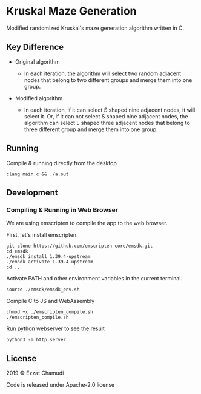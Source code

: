 #  Kruskal Maze Generation

Modified randomized Kruskal's maze generation algorithm written in C.

## Key Difference

- Original algorithm
    - In each iteration, the algorithm will select two random adjacent nodes that belong to two different groups and merge them into one group.

- Modified algorithm
    - In each iteration, if it can select S shaped nine adjacent nodes, it will select it. Or, if it can not select S shaped nine adjacent nodes, the algorithm can select L shaped three adjacent nodes that belong to three different group and merge them into one group.

## Running

Compile & running directly from the desktop

```
clang main.c && ./a.out
```

## Development

### Compiling & Running in Web Browser

We are using emscripten to compile the app to the web browser.

First, let's install emscripten.
```
git clone https://github.com/emscripten-core/emsdk.git
cd emsdk
./emsdk install 1.39.4-upstream
./emsdk activate 1.39.4-upstream
cd ..
```

Activate PATH and other environment variables in the current terminal.
```
source ./emsdk/emsdk_env.sh
```

Compile C to JS and WebAssembly
```
chmod +x ./emscripten_compile.sh
./emscripten_compile.sh
```

Run python webserver to see the result
```
python3 -m http.server
```

## License

2019 © Ezzat Chamudi

Code is released under Apache-2.0 license
